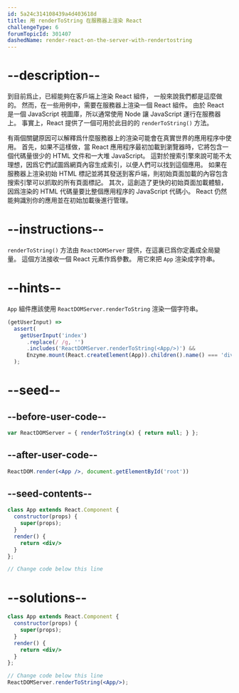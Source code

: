 ```yaml
---
id: 5a24c314108439a4d403618d
title: 用 renderToString 在服務器上渲染 React
challengeType: 6
forumTopicId: 301407
dashedName: render-react-on-the-server-with-rendertostring
---
```


# --description--

到目前爲止，已經能夠在客戶端上渲染 React 組件， 一般來說我們都是這麼做的。 然而，在一些用例中，需要在服務器上渲染一個 React 組件。 由於 React 是一個 JavaScript 視圖庫，所以通常使用 Node 讓 JavaScript 運行在服務器上。 事實上，React 提供了一個可用於此目的的 `renderToString()` 方法。

有兩個關鍵原因可以解釋爲什麼服務器上的渲染可能會在真實世界的應用程序中使用。 首先，如果不這樣做，當 React 應用程序最初加載到瀏覽器時，它將包含一個代碼量很少的 HTML 文件和一大堆 JavaScript。 這對於搜索引擎來說可能不太理想，因爲它們試圖爲網頁內容生成索引，以便人們可以找到這個應用。 如果在服務器上渲染初始 HTML 標記並將其發送到客戶端，則初始頁面加載的內容包含搜索引擎可以抓取的所有頁面標記。 其次，這創造了更快的初始頁面加載體驗，因爲渲染的 HTML 代碼量要比整個應用程序的 JavaScript 代碼小。 React 仍然能夠識別你的應用並在初始加載後進行管理。

# --instructions--

`renderToString()` 方法由 `ReactDOMServer` 提供，在這裏已爲你定義成全局變量。 這個方法接收一個 React 元素作爲參數。 用它來把 `App` 渲染成字符串。

# --hints--

`App` 組件應該使用 `ReactDOMServer.renderToString` 渲染一個字符串。

```js
(getUserInput) =>
  assert(
    getUserInput('index')
      .replace(/ /g, '')
      .includes('ReactDOMServer.renderToString(<App/>)') &&
      Enzyme.mount(React.createElement(App)).children().name() === 'div'
  );
```

# --seed--

## --before-user-code--

```jsx
var ReactDOMServer = { renderToString(x) { return null; } };
```

## --after-user-code--

```jsx
ReactDOM.render(<App />, document.getElementById('root'))
```

## --seed-contents--

```jsx
class App extends React.Component {
  constructor(props) {
    super(props);
  }
  render() {
    return <div/>
  }
};

// Change code below this line
```

# --solutions--

```jsx
class App extends React.Component {
  constructor(props) {
    super(props);
  }
  render() {
    return <div/>
  }
};

// Change code below this line
ReactDOMServer.renderToString(<App/>);
```
